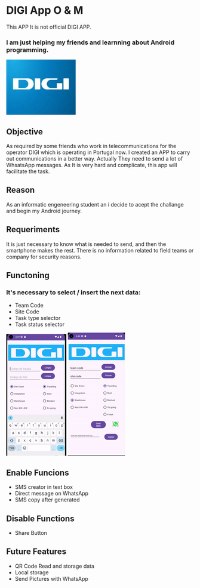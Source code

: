 # DIGI App O & M
This APP It is not official DIGI APP.
### I am just helping my friends and learnning about Android programming.

![Carregando...](readmeFiles/digi_logo.jpeg)
## Objective
As required by some friends who work in telecommunications for the operator DIGI which is operating in Portugal now. I created an APP to carry out communications in a better way.
Actually They need to send a lot of WhsatsApp messages. As It is very hard and complicate, this app will facilitate the task.

## Reason
As an informatic engeneering student an i decide to acept the challange and begin my Android journey.

## Requeriments
It is just necessary to know what is needed to send, and then the smartphone makes the rest.
There is no information related to field teams or company for security reasons.

## Functoning
### It's necessary to select / insert the next data:

* Team Code
* Site Code
* Task type selector
* Task status selector

![Carregando...](readmeFiles/apresentation.gif) ![Carregando...](readmeFiles/apresentation2.gif)

## Enable Funcions
 
* SMS creator in text box
* Direct message on WhatsApp
* SMS copy after generated

## Disable Functions

* Share Button


## Future Features

* QR Code Read and storage data
* Local storage
* Send Pictures with WhatsApp
